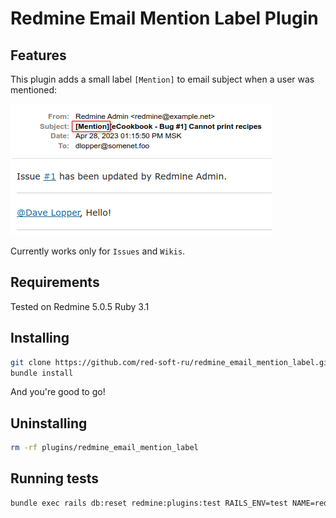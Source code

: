 # Redmine Email Mention Label Plugin

## Features

This plugin adds a small label `[Mention]` to email subject when a user was mentioned:

![Preview](https://raw.githubusercontent.com/red-soft-ru/redmine_email_mention_label/assets/ksnip_20230428-131659.png?token=GHSAT0AAAAAACBQIKXR5RWEY7BULAE5MOWUZEUJWZQ)

Currently works only for `Issues` and `Wikis`.

## Requirements

Tested on Redmine 5.0.5 Ruby 3.1

## Installing

```bash
git clone https://github.com/red-soft-ru/redmine_email_mention_label.git plugins/redmine_email_mention_label
bundle install
```

And you're good to go!

## Uninstalling

```bash
rm -rf plugins/redmine_email_mention_label
```

## Running tests

```bash
bundle exec rails db:reset redmine:plugins:test RAILS_ENV=test NAME=redmine_email_mention_label
```

